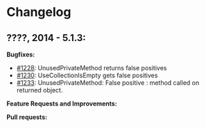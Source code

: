# Changelog

## ????, 2014 - 5.1.3:

**Bugfixes:**

* [#1228](https://sourceforge.net/p/pmd/bugs/1228/): UnusedPrivateMethod returns false positives
* [#1230](https://sourceforge.net/p/pmd/bugs/1230/): UseCollectionIsEmpty gets false positives
* [#1233](https://sourceforge.net/p/pmd/bugs/1233/): UnusedPrivateMethod: False positive : method called on returned object. 

**Feature Requests and Improvements:**

**Pull requests:**

